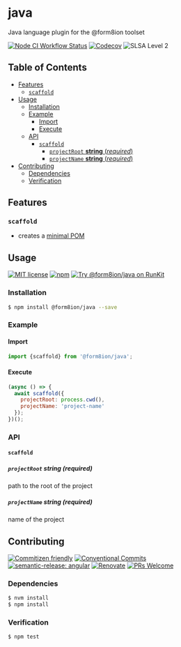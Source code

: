 # java

Java language plugin for the @form8ion toolset

<!--status-badges start -->

[![Node CI Workflow Status][github-actions-ci-badge]][github-actions-ci-link]
[![Codecov][coverage-badge]][coverage-link]
![SLSA Level 2][slsa-badge]

<!--status-badges end -->

## Table of Contents

* [Features](#features)
  * [`scaffold`](#scaffold)
* [Usage](#usage)
  * [Installation](#installation)
  * [Example](#example)
    * [Import](#import)
    * [Execute](#execute)
  * [API](#api)
    * [`scaffold`](#scaffold-1)
      * [`projectRoot` __string__ (_required_)](#projectroot-string-required)
      * [`projectName` __string__ (_required_)](#projectname-string-required)
* [Contributing](#contributing)
  * [Dependencies](#dependencies)
  * [Verification](#verification)

## Features

### `scaffold`

* creates a [minimal POM](https://maven.apache.org/guides/introduction/introduction-to-the-pom.html#Minimal_POM)

## Usage

<!--consumer-badges start -->

[![MIT license][license-badge]][license-link]
[![npm][npm-badge]][npm-link]
[![Try @form8ion/java on RunKit][runkit-badge]][runkit-link]

<!--consumer-badges end -->

### Installation

```sh
$ npm install @form8ion/java --save
```

### Example

#### Import

```javascript
import {scaffold} from '@form8ion/java';
```

#### Execute

```javascript
(async () => {
  await scaffold({
    projectRoot: process.cwd(),
    projectName: 'project-name'
  });
})();
```

### API

#### `scaffold`

##### `projectRoot` __string__ (_required_)

path to the root of the project

##### `projectName` __string__ (_required_)

name of the project

## Contributing

<!--contribution-badges start -->

[![Commitizen friendly][commitizen-badge]][commitizen-link]
[![Conventional Commits][commit-convention-badge]][commit-convention-link]
[![semantic-release: angular][semantic-release-badge]][semantic-release-link]
[![Renovate][renovate-badge]][renovate-link]
[![PRs Welcome][PRs-badge]][PRs-link]

<!--contribution-badges end -->

### Dependencies

```sh
$ nvm install
$ npm install
```

### Verification

```sh
$ npm test
```

[commitizen-link]: http://commitizen.github.io/cz-cli/

[commitizen-badge]: https://img.shields.io/badge/commitizen-friendly-brightgreen.svg

[commit-convention-link]: https://conventionalcommits.org

[commit-convention-badge]: https://img.shields.io/badge/Conventional%20Commits-1.0.0-yellow.svg

[semantic-release-link]: https://github.com/semantic-release/semantic-release

[semantic-release-badge]: https://img.shields.io/badge/semantic--release-angular-e10079?logo=semantic-release

[renovate-link]: https://renovatebot.com

[renovate-badge]: https://img.shields.io/badge/renovate-enabled-brightgreen.svg?logo=renovatebot

[PRs-link]: https://makeapullrequest.com

[PRs-badge]: https://img.shields.io/badge/PRs-welcome-brightgreen.svg

[github-actions-ci-link]: https://github.com/form8ion/java/actions?query=workflow%3A%22Node.js+CI%22+branch%3Amaster

[github-actions-ci-badge]: https://img.shields.io/github/actions/workflow/status/form8ion/java/node-ci.yml.svg?branch=master&logo=github

[coverage-link]: https://codecov.io/github/form8ion/java

[coverage-badge]: https://img.shields.io/codecov/c/github/form8ion/java?logo=codecov

[slsa-badge]: https://slsa.dev/images/gh-badge-level2.svg

[license-link]: LICENSE

[license-badge]: https://img.shields.io/github/license/form8ion/java.svg

[npm-link]: https://www.npmjs.com/package/@form8ion/java

[npm-badge]: https://img.shields.io/npm/v/@form8ion/java?logo=npm

[runkit-link]: https://npm.runkit.com/@form8ion/java

[runkit-badge]: https://badge.runkitcdn.com/@form8ion/java.svg
